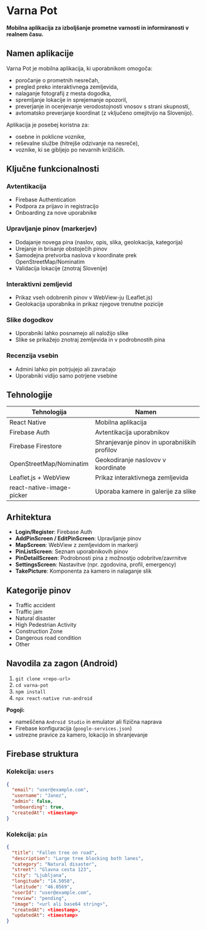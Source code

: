 # Varna Pot 

**Mobilna aplikacija za izboljšanje prometne varnosti in informiranosti v realnem času.**

## Namen aplikacije

Varna Pot je mobilna aplikacija, ki uporabnikom omogoča:
- poročanje o prometnih nesrečah,
- pregled preko interaktivnega zemljevida,
- nalaganje fotografij z mesta dogodka,
- spremljanje lokacije in sprejemanje opozoril,
- preverjanje in ocenjevanje verodostojnosti vnosov s strani skupnosti,
- avtomatsko preverjanje koordinat (z vključeno omejitvijo na Slovenijo).

Aplikacija je posebej koristna za:
- osebne in poklicne voznike,
- reševalne službe (hitrejše odzivanje na nesreče),
- voznike, ki se gibljejo po nevarnih križiščih.

## Ključne funkcionalnosti

### Avtentikacija
- Firebase Authentication
- Podpora za prijavo in registracijo
- Onboarding za nove uporabnike

### Upravljanje pinov (markerjev)
- Dodajanje novega pina (naslov, opis, slika, geolokacija, kategorija)
- Urejanje in brisanje obstoječih pinov
- Samodejna pretvorba naslova v koordinate prek OpenStreetMap/Nominatim
- Validacija lokacije (znotraj Slovenije)

### Interaktivni zemljevid
- Prikaz vseh odobrenih pinov v WebView-ju (Leaflet.js)
- Geolokacija uporabnika in prikaz njegove trenutne pozicije

### Slike dogodkov
- Uporabniki lahko posnamejo ali naložijo slike
- Slike se prikažejo znotraj zemljevida in v podrobnostih pina

### Recenzija vsebin
- Admini lahko pin potrjujejo ali zavračajo
- Uporabniki vidijo samo potrjene vsebine

## Tehnologije

| Tehnologija           | Namen                                 |
|------------------------|----------------------------------------|
| React Native           | Mobilna aplikacija                     |
| Firebase Auth          | Avtentikacija uporabnikov              |
| Firebase Firestore     | Shranjevanje pinov in uporabniških profilov |
| OpenStreetMap/Nominatim | Geokodiranje naslovov v koordinate     |
| Leaflet.js + WebView   | Prikaz interaktivnega zemljevida       |
| react-native-image-picker | Uporaba kamere in galerije za slike   |

## Arhitektura

- **Login/Register**: Firebase Auth
- **AddPinScreen / EditPinScreen**: Upravljanje pinov
- **MapScreen**: WebView z zemljevidom in markerji
- **PinListScreen**: Seznam uporabnikovih pinov
- **PinDetailScreen**: Podrobnosti pina z možnostjo odobritve/zavrnitve
- **SettingsScreen**: Nastavitve (npr. zgodovina, profil, emergency)
- **TakePicture**: Komponenta za kamero in nalaganje slik

## Kategorije pinov

- Traffic accident
- Traffic jam
- Natural disaster
- High Pedestrian Activity
- Construction Zone
- Dangerous road condition
- Other

## Navodila za zagon (Android)

1. `git clone <repo-url>`
2. `cd varna-pot`
3. `npm install`
4. `npx react-native run-android`

**Pogoji:**
- nameščena `Android Studio` in emulator ali fizična naprava
- Firebase konfiguracija (`google-services.json`)
- ustrezne pravice za kamero, lokacijo in shranjevanje

## Firebase struktura

### Kolekcija: `users`
```json
{
  "email": "user@example.com",
  "username": "Janez",
  "admin": false,
  "onboarding": true,
  "createdAt": <timestamp>
}
```
### Kolekcija: `pin`
```json
{
  "title": "Fallen tree on road",         
  "description": "Large tree blocking both lanes", 
  "category": "Natural disaster",         
  "street": "Glavna cesta 123",           
  "city": "Ljubljana",                    
  "longitude": "14.5058",                 
  "latitude": "46.0569",                  
  "userId": "user@example.com",           
  "review": "pending",                   
  "image": "<url ali base64 string>",     
  "createdAt": <timestamp>,               
  "updatedAt": <timestamp>  
}